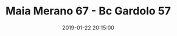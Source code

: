 ---
title: Maia Merano 67 - Bc Gardolo 57
date: 2019-01-22 20:15:00
squadra-a: Maia Merano
punteggio-a: 57
squadra-b: Bc Gardolo
punteggio-b: 67
partite/squadra: promozione-18-19
luogo: Palestra ¿Segantini¿
categoria: promozione
---